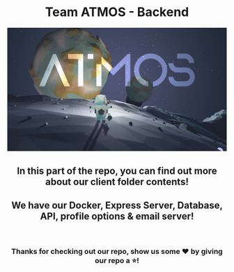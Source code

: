  <h1 align="center">Team ATMOS - Backend</h1>

<p width="200px" align="center">
    <img src="/docs/assets/banners/banner.png"/>
</p>

<h2 align="center">In this part of the repo, you can find out more about our client folder contents!</h2>
<h2 align="center">We have our <b>Docker</b>, <b>Express Server</b>, <b>Database</b>, <b>API</b>, <b>profile options</b> & <b>email server!</b></h2>
<br>

<h3 align="center">Thanks for checking out our repo, show us some ❤️ by giving our repo a ⭐️!</h3>
